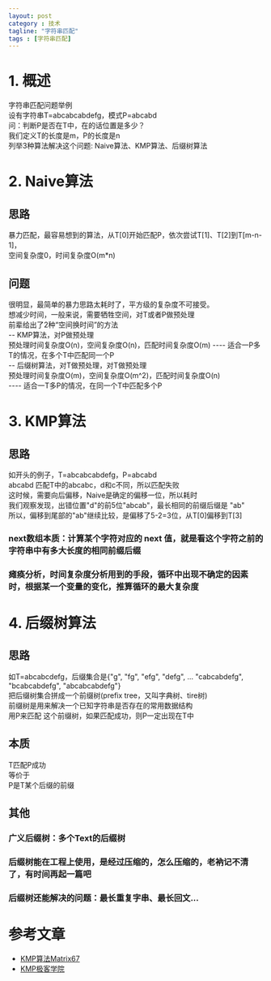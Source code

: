 ```yaml
---
layout: post
category : 技术
tagline: "字符串匹配"
tags : [字符串匹配]
---
```


# 1. 概述  
字符串匹配问题举例    
设有字符串T=abcabcabdefg，模式P=abcabd   
问：判断P是否在T中，在的话位置是多少？    
我们定义T的长度是m，P的长度是n   
列举3种算法解决这个问题: Naive算法、KMP算法、后缀树算法       

# 2. Naive算法      

## 思路   
暴力匹配，最容易想到的算法，从T[0]开始匹配P，依次尝试T[1]、T[2]到T[m-n-1]，   
空间复杂度0，时间复杂度O(m*n)

## 问题   
很明显，最简单的暴力思路太耗时了，平方级的复杂度不可接受。    
想减少时间，一般来说，需要牺牲空间，对T或者P做预处理   
前辈给出了2种“空间换时间”的方法   
-- KMP算法，对P做预处理   
   预处理时间复杂度O(n)，空间复杂度O(n)，匹配时间复杂度O(m)
---- 适合一P多T的情况，在多个T中匹配同一个P         
-- 后缀树算法，对T做预处理，对T做预处理     
   预处理时间复杂度O(m)，空间复杂度O(m^2)，匹配时间复杂度O(n)     
---- 适合一T多P的情况，在同一个T中匹配多个P


# 3. KMP算法     

## 思路  
如开头的例子，T=abcabcabdefg，P=abcabd    
abcabd 匹配T中的abcabc，d和c不同，所以匹配失败    
这时候，需要向后偏移，Naive是确定的偏移一位，所以耗时   
我们观察发现，出错位置"d"的前5位"abcab"，最长相同的前缀后缀是 "ab"    
所以，偏移到尾部的"ab"继续比较，是偏移了5-2=3位，从T[0]偏移到T[3]     

### next数组本质：计算某个字符对应的 next 值，就是看这个字符之前的字符串中有多大长度的相同前缀后缀   

### 瘫痪分析，时间复杂度分析用到的手段，循环中出现不确定的因素时，根据某一个变量的变化，推算循环的最大复杂度        

# 4. 后缀树算法   

## 思路   
如T=abcabcdefg，后缀集合是{"g", "fg", "efg", "defg", ... "cabcabdefg", "bcabcabdefg", "abcabcabdefg"}    
把后缀树集合拼成一个前缀树(prefix tree，又叫字典树、tire树)   
前缀树是用来解决一个已知字符串是否存在的常用数据结构   
用P来匹配 这个前缀树，如果匹配成功，则P一定出现在T中   

## 本质    
T匹配P成功     
等价于    
P是T某个后缀的前缀     

## 其他    

### 广义后缀树：多个Text的后缀树   

### 后缀树能在工程上使用，是经过压缩的，怎么压缩的，老衲记不清了，有时间再起一篇吧     

### 后缀树还能解决的问题：最长重复字串、最长回文...   


# 参考文章
* [KMP算法Matrix67](http://www.matrix67.com/blog/archives/115)
* [KMP极客学院](http://wiki.jikexueyuan.com/project/kmp-algorithm/define.html)

